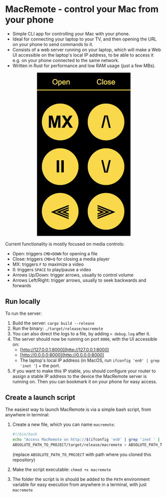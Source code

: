 # MacRemote - control your Mac from your phone

- Simple CLI app for controlling your Mac with your phone.
- Ideal for connecting your laptop to your TV, and then opening the URL on your phone to send commands to it.
- Consists of a web server running on your laptop, which will make a Web UI accessible on the laptop's local IP address, to be able to access it e.g. on your phone connected to the same network.
- Written in Rust for performance and low RAM usage (just a few MBs).

<p align="center" width="100%">
    <img src="images/macremote-ui.png" alt="MacRemote UI" width="300"/>
</p>

Current functionality is mostly focused on media controls:

- Open: triggers `CMD+DOWN` for opening a file
- Close: triggers `CMD+Q` for closing a media player
- MX: triggers `F` to maximize a video
- II: triggers `SPACE` to play/pause a video
- Arrows Up/Down: trigger arrows, usually to control volume
- Arrows Left/Right: trigger arrows, usually to seek backwards and forwards

## Run locally

To run the server:

1. Build the server: `cargo build --release`
2. Run the binary: `./target/release/macremote`
3. You can also direct the logs to a file, by adding `> debug.log` after it.
4. The server should now be running on port `8000`, with the UI accessible on:
    - [http://127.0.0.1:8000](http://127.0.0.1:8000)
    - [http://0.0.0.0:8000](http://0.0.0.0:8000)
    - The laptop's local IP address (in MacOS, run `ifconfig 'en0' | grep 'inet '`) + the port.
5. If you want to make this IP stable, you should configure your router to assign
   a stable IP address to the device the MacRemote server is running on. Then you can bookmark it on your phone for easy access.

## Create a launch script

The easiest way to launch MacRemote is via a simple bash script, from anywhere in terminal:

1. Create a new file, which you can name `macremote`:
    ```sh
    #!/bin/bash
    echo "Access MacRemote on http://$(ifconfig 'en0' | grep 'inet ' | sed 's/^.*inet \([0-9\.]*\) .*/\1/'):8000"
    ABSOLUTE_PATH_TO_PROJECT/target/release/macremote > ABSOLUTE_PATH_TO_LOG_DIR/debug.log
    ```

    (replace `ABSOLUTE_PATH_TO_PROJECT` with path where you cloned this repository)
2. Make the script executable: `chmod +x macremote`
3. The folder the script is in should be added to the `PATH` environment variable for easy execution from anywhere in a terminal, with just `macremote`


